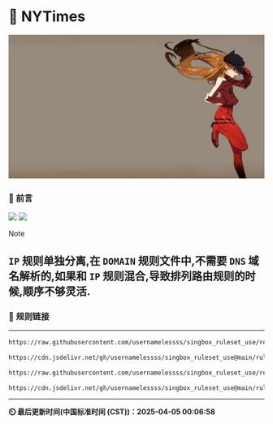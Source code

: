 
# 🧸 NYTimes
![](https://raw.githubusercontent.com/usernamelessss/picture-bed/main/images/202504042256831.jpg)
### 📣 前言
![](https://shields.io/badge/-移除重复规则-ff69b4) ![](https://shields.io/badge/-IP&nbsp;规则单独存放不与&nbsp;DOMAIN&nbsp;等混合-green)
> [!NOTE]
**`IP` 规则单独分离,在 `DOMAIN` 规则文件中,不需要 `DNS` 域名解析的,如果和 `IP` 规则混合,导致排列路由规则的时候,顺序不够灵活.**
---

###  🔗 规则链接
---

```url
https://raw.githubusercontent.com/usernamelessss/singbox_ruleset_use/refs/heads/main/rule/NYTimes/NYTimes_No_IP.json
```

```url
https://cdn.jsdelivr.net/gh/usernamelessss/singbox_ruleset_use@main/rule/NYTimes/NYTimes_No_IP.json
```

```url
https://raw.githubusercontent.com/usernamelessss/singbox_ruleset_use/refs/heads/main/rule/NYTimes/NYTimes_No_IP.srs
```

```url
https://cdn.jsdelivr.net/gh/usernamelessss/singbox_ruleset_use@main/rule/NYTimes/NYTimes_No_IP.srs
```

---
**⏲️ 最后更新时间(中国标准时间 (CST))：2025-04-05 00:06:58**